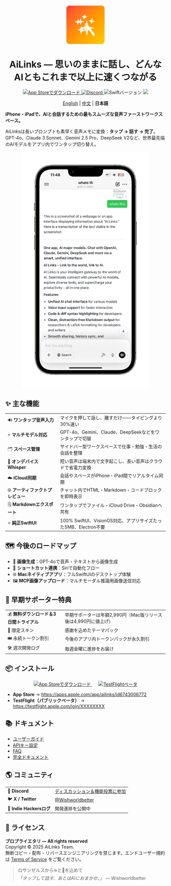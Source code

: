<p align="center">
  <img src="./screenshot/AppIcon1.png" width="120" height="120" alt="AiLinks App Icon" />
</p>

<h1 align="center">AiLinks — 思いのままに話し、どんなAIともこれまで以上に速くつながる</h1>

<p align="center">
  <a href="https://apps.apple.com/app/ailinks/id6743006772">
    <img src="https://img.shields.io/badge/App%20Store-ダウンロード-blue?logo=apple" alt="App Storeでダウンロード"/>
  </a>
  <a href="https://discord.gg/bCdvBdrA">
    <img src="https://img.shields.io/discord/000000000?label=Discord&logo=discord&logoColor=white" alt="Discord"/>
  </a>
  <img src="https://img.shields.io/badge/Swift-5.10-orange?logo=swift" alt="Swiftバージョン"/>
  <img src="https://img.shields.io/badge/iOS-17%2B-lightgrey?logo=apple"/>
</p>

<p align="center">
  <a href="README.md">English</a> | <a href="README.ZH.md">中文</a> | <b>日本語</b>
</p>

**iPhone・iPadで、AIと会話するための最もスムーズな音声ファーストワークスペース。**

AiLinksは長いプロンプトも素早く音声メモに変換：**タップ → 話す → 完了**。  
GPT-4o、Claude 3 Sonnet、Gemini 2.5 Pro、DeepSeek V2など、世界最先端のAIモデルをアプリ内でワンタップ切り替え。

<p align="center">
  <img src="./screenshot/20250422120918.PNG" alt="AiLinksスクリーンショット" width="400" />
</p>

## ✨ 主な機能

| | |
| --- | --- |
| 🔊 **ワンタップ音声入力** | マイクを押して話し、離すだけ——タイピングより30%速い |
| ⚡ **マルチモデル対応** | GPT-4o、Gemini、Claude、DeepSeekなどをワンタップで切替 |
| 🗂 **スペース管理** | サイドバー型ワークスペースで仕事・勉強・生活の会話を整理 |
| 📲 **オンデバイスWhisper** | 短い音声は端末内で文字起こし、長い音声はクラウドで省電力変換 |
| ☁️ **iCloud同期** | 会話やスペースがiPhone・iPad間でリアルタイム同期 |
| 🌐 **アーティファクトプレビュー** | チャット内でHTML・Markdown・コードブロックを即時表示 |
| 🗒 **Markdownエクスポート** | ワンタップでファイル・iCloud Drive・Obsidianへ共有 |
| ⭐ **純正SwiftUI** | 100% SwiftUI、VisionOS対応、アプリサイズたった5MB、Electron不要 |

## 🗺 今後のロードマップ

- 🎨 **画像生成**：GPT-4oで音声・テキストから画像生成  
- 🚀 **ショートカット連携**：Siriで自動化フロー  
- 🌐 **Macネイティブアプリ**：フルSwiftUIのデスクトップ体験  
- 🖼 **MCP画像アップロード**：マルチモーダル推論用画像送信対応  

## 🐣 早期サポーター特典

| | |
| --- | --- |
| 💰 **無料ダウンロード＆3日間トライアル** | 早期サポーターは年額2,990円（Mac版リリース後は4,990円に値上げ） |
| 🎨 限定スキン | 感謝を込めたテーマパック |
| 🎟 永続トークン割引 | 今後のアプリ内トークンパックが永久割引 |
| 🛠 週次開発ログ | 毎週金曜に進捗をお届け |

## 📦 インストール

<p align="center">
  <a href="https://apps.apple.com/app/ailinks/id6743006772">
    <img src="https://developer.apple.com/app-store/marketing/guidelines/images/badge-download-on-the-app-store.svg" alt="App Storeでダウンロード" height="50">
  </a>
  &nbsp;&nbsp;&nbsp;&nbsp;
  <a href="https://testflight.apple.com/join/XXXXXXXX">
    <img src="https://developer.apple.com/assets/elements/icons/testflight/testflight-64x64.png" alt="TestFlightベータ" height="50">
  </a>
</p>

- **App Store** → <https://apps.apple.com/app/ailinks/id6743006772>  
- **TestFlight（パブリックベータ）** → <https://testflight.apple.com/join/XXXXXXXX>

## 📚 ドキュメント

- [ユーザーガイド](https://docs.ailinks.app)  
- [APIキー設定](https://docs.ailinks.app/providers)  
- [FAQ](https://docs.ailinks.app/faq)  
- [完全ドキュメント](https://docs.ailinks.app/)

## 🌎 コミュニティ

| | |
| --- | --- |
| 💬 **Discord** | [ディスカッション＆機能投票に参加](https://discord.gg/bCdvBdrA) |
| 🐦 **X / Twitter** | [@Wishworldbetter](https://x.com/kissWish9) |
| 📰 **Indie Hackersログ** | 開発進捗を公開中 |

## 📄 ライセンス

**プロプライエタリ — All rights reserved**  
Copyright © 2025 AiLinks Team.  
無断コピー・配布・リバースエンジニアリングを禁じます。エンドユーザー規約は [Terms of Service](https://docs.ailinks.app/terms) をご覧ください。

> ロサンゼルスから☕️と🧡を込めて  
> *「タップして話す、あとはAIにおまかせ。」* — Wishworldbetter